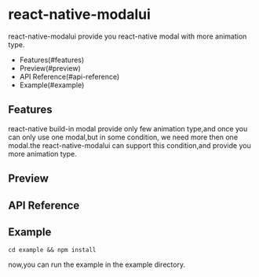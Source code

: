 # react-native-modalui
react-native-modalui provide you react-native modal with more animation type.

* Features(#features)
* Preview(#preview)
* API Reference(#api-reference)
* Example(#example)

## Features
react-native build-in modal provide only few animation type,and once you can only use one modal,but in some condition, we need more then one modal.the react-native-modalui can support this condition,and provide you more animation type.
## Preview

## API Reference

## Example
```
cd example && npm install
```
now,you can run the example in the example directory.